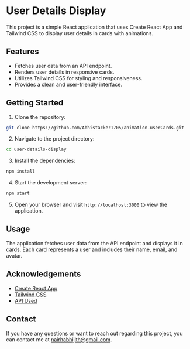 # User Details Display

This project is a simple React application that uses Create React App and Tailwind CSS to display user details in cards with animations.

## Features

- Fetches user data from an API endpoint.
- Renders user details in responsive cards.
- Utilizes Tailwind CSS for styling and responsiveness.
- Provides a clean and user-friendly interface.

## Getting Started

1. Clone the repository:

```bash
git clone https://github.com/Abhistacker1705/animation-userCards.git
```

2. Navigate to the project directory:

```bash
cd user-details-display
```

3. Install the dependencies:

```bash
npm install
```

4. Start the development server:

```bash
npm start
```

5. Open your browser and visit `http://localhost:3000` to view the application.

## Usage

The application fetches user data from the API endpoint and displays it in cards. Each card represents a user and includes their name, email, and avatar.

## Acknowledgements

- [Create React App](https://create-react-app.dev/)
- [Tailwind CSS](https://tailwindcss.com/)
- [API Used](https://reqres.in/api/users?page=1)

## Contact

If you have any questions or want to reach out regarding this project, you can contact me at nairhabhijith@gmail.com.
